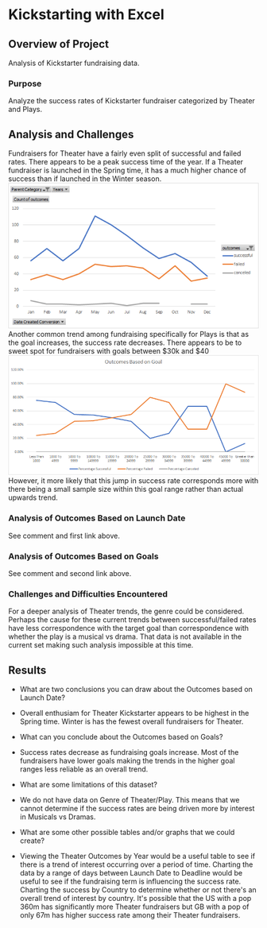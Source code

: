 # Kickstarting with Excel

## Overview of Project
Analysis of Kickstarter fundraising data.

### Purpose
Analyze the success rates of Kickstarter fundraiser categorized by Theater and Plays.

## Analysis and Challenges
Fundraisers for Theater have a fairly even split of successful and failed rates. There appears to be a peak success time of the year. If a Theater fundraiser is launched in the Spring time, it has a much higher chance of success than if launched in the Winter season. ![This trend can be seen in this chart.](https://github.com/coleherman370/kickstarter-analysis/blob/main/resources/Theater_outcomes_vs_Launch.png) Another common trend among fundraising specifically for Plays is that as the goal increases, the success rate decreases. There appears to be to sweet spot for fundraisers with goals between $30k and $40 ![as seen here.](https://github.com/coleherman370/kickstarter-analysis/blob/main/resources/Outcomes_vs_Goals.png) However, it more likely that this jump in success rate corresponds more with there being a small sample size within this goal range rather than actual upwards trend. 

### Analysis of Outcomes Based on Launch Date
See comment and first link above.

### Analysis of Outcomes Based on Goals
See comment and second link above.

### Challenges and Difficulties Encountered
For a deeper analysis of Theater trends, the genre could be considered. Perhaps the cause for these current trends between successful/failed rates have less correspondence with the target goal than correspondence with whether the play is a musical vs drama. That data is not available in the current set making such analysis impossible at this time.

## Results

- What are two conclusions you can draw about the Outcomes based on Launch Date?
 - Overall enthusiam for Theater Kickstarter appears to be highest in the Spring time. Winter is has the fewest overall fundraisers for Theater.

- What can you conclude about the Outcomes based on Goals?
 - Success rates decrease as fundraising goals increase. Most of the fundraisers have lower goals making the trends in the higher goal ranges less reliable as an overall trend.

- What are some limitations of this dataset?
 - We do not have data on Genre of Theater/Play. This means that we cannot determine if the success rates are being driven more by interest in Musicals vs Dramas.

- What are some other possible tables and/or graphs that we could create?
 - Viewing the Theater Outcomes by Year would be a useful table to see if there is a trend of interest occurring over a period of time. Charting the data by a range of days between Launch Date to Deadline would be useful to see if the fundraising term is influencing the success rate. Charting the success by Country to determine whether or not there's an overall trend of interest by country. It's possible that the US with a pop 360m has significantly more Theater fundraisers but GB with a pop of only 67m has higher success rate among their Theater fundraisers. 
